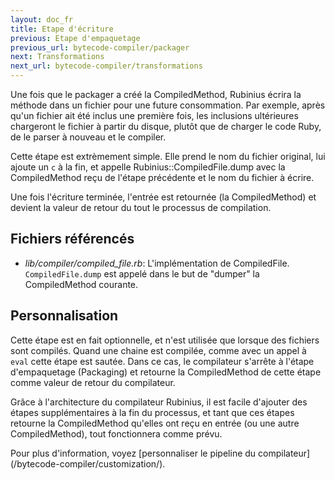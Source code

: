 ```yaml
---
layout: doc_fr
title: Etape d'écriture
previous: Etape d'empaquetage
previous_url: bytecode-compiler/packager
next: Transformations
next_url: bytecode-compiler/transformations
---
```


Une fois que le packager a créé la CompiledMethod, Rubinius écrira
la méthode dans un fichier pour une future consommation. Par exemple,
après qu'un fichier ait été inclus une première fois, les inclusions
ultérieures chargeront le fichier à partir du disque, plutôt que de charger 
le code Ruby, de le parser à nouveau et le compiler.

Cette étape est extrèmement simple. Elle prend le nom du fichier original,
lui ajoute un `c` à la fin, et appelle Rubinius::CompiledFile.dump avec
la CompiledMethod reçu de l'étape précédente et le nom du fichier à écrire.

Une fois l'écriture terminée, l'entrée est retournée (la CompiledMethod) 
et devient la valeur de retour du tout le processus de compilation.

## Fichiers référencés

* *lib/compiler/compiled_file.rb*: L'implémentation de CompiledFile.
  `CompiledFile.dump` est appelé dans le but de "dumper" la  CompiledMethod 
  courante.
  
## Personnalisation

Cette étape est en fait optionnelle, et n'est utilisée que lorsque des
fichiers sont compilés. Quand une chaine est compilée, comme avec un 
appel à `eval` cette étape est sautée. Dans ce cas, le compilateur 
s'arrête à l'étape d'empaquetage (Packaging) et retourne la CompiledMethod 
de cette étape comme valeur de retour du compilateur.

Grâce à l'architecture du compilateur Rubinius, il est facile d'ajouter
des étapes supplémentaires à la fin du processus, et tant que ces étapes
retourne la CompiledMethod qu'elles ont reçu en entrée (ou une autre
CompiledMethod), tout fonctionnera comme prévu.

Pour plus d'information, voyez [personnaliser le pipeline du compilateur]
(/bytecode-compiler/customization/).
